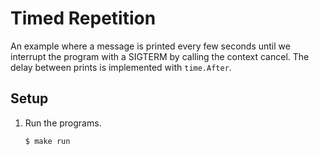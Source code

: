 # Timed Repetition

An example where a message is printed every few seconds until we interrupt the program with a SIGTERM by calling the context cancel. The delay between prints is implemented with `time.After`.

## Setup

1. Run the programs.

   ```bash
   $ make run
   ```
